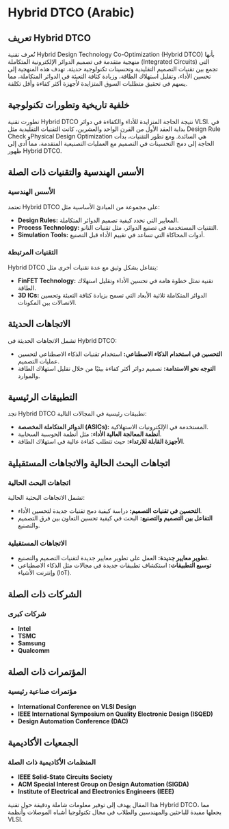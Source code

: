 # Hybrid DTCO (Arabic)

## تعريف Hybrid DTCO

تُعرف تقنية Hybrid Design Technology Co-Optimization (Hybrid DTCO) بأنها منهجية متقدمة في تصميم الدوائر الإلكترونية المتكاملة (Integrated Circuits) التي تجمع بين تقنيات التصميم التقليدية وتحسينات تكنولوجية حديثة. تهدف هذه المنهجية إلى تحسين الأداء، وتقليل استهلاك الطاقة، وزيادة كثافة التعبئة في الدوائر المتكاملة، مما يسهم في تحقيق متطلبات السوق المتزايدة لأجهزة أكثر كفاءة وأقل تكلفة.

## خلفية تاريخية وتطورات تكنولوجية

تطورت تقنية Hybrid DTCO نتيجة الحاجة المتزايدة للأداء والكفاءة في دوائر VLSI. في بداية العقد الأول من القرن الواحد والعشرين، كانت التقنيات التقليدية مثل Design Rule Check وPhysical Design Optimization هي السائدة. ومع تطور التقنيات، بدأت الحاجة إلى دمج التحسينات في التصميم مع العمليات التصنيعية المتقدمة، مما أدى إلى ظهور Hybrid DTCO.

## الأسس الهندسية والتقنيات ذات الصلة

### الأسس الهندسية

تعتمد Hybrid DTCO على مجموعة من المبادئ الأساسية مثل:

- **Design Rules:** المعايير التي تحدد كيفية تصميم الدوائر المتكاملة.
- **Process Technology:** التقنيات المستخدمة في تصنيع الدوائر، مثل تقنيات النانو.
- **Simulation Tools:** أدوات المحاكاة التي تساعد في تقييم الأداء قبل التصنيع.

### التقنيات المرتبطة

Hybrid DTCO يتفاعل بشكل وثيق مع عدة تقنيات أخرى مثل:

- **FinFET Technology:** تقنية تمثل خطوة هامة في تحسين الأداء وتقليل استهلاك الطاقة.
- **3D ICs:** الدوائر المتكاملة ثلاثية الأبعاد التي تسمح بزيادة كثافة التعبئة وتحسين الاتصالات بين المكونات.

## الاتجاهات الحديثة

تشمل الاتجاهات الحديثة في Hybrid DTCO:

- **التحسين في استخدام الذكاء الاصطناعي:** استخدام تقنيات الذكاء الاصطناعي لتحسين عمليات التصميم.
- **التوجه نحو الاستدامة:** تصميم دوائر أكثر كفاءة بيئيًا من خلال تقليل استهلاك الطاقة والموارد.

## التطبيقات الرئيسية

تجد Hybrid DTCO تطبيقات رئيسية في المجالات التالية:

- **الدوائر المتكاملة المخصصة (ASICs):** المستخدمة في الإلكترونيات الاستهلاكية.
- **أنظمة المعالجة العالية الأداء:** مثل أنظمة الحوسبة السحابية.
- **الأجهزة القابلة للارتداء:** حيث تتطلب كفاءة عالية في استهلاك الطاقة.

## اتجاهات البحث الحالية والاتجاهات المستقبلية

### اتجاهات البحث الحالية

تشمل الاتجاهات البحثية الحالية:

- **التحسين في تقنيات التصميم:** دراسة كيفية دمج تقنيات جديدة لتحسين الأداء.
- **التفاعل بين التصميم والتصنيع:** البحث في كيفية تحسين التعاون بين فرق التصميم والتصنيع.

### الاتجاهات المستقبلية

- **تطوير معايير جديدة:** العمل على تطوير معايير جديدة لتقنيات التصميم والتصنيع.
- **توسيع التطبيقات:** استكشاف تطبيقات جديدة في مجالات مثل الذكاء الاصطناعي وإنترنت الأشياء (IoT).

## الشركات ذات الصلة

### شركات كبرى

- **Intel**
- **TSMC**
- **Samsung**
- **Qualcomm**

## المؤتمرات ذات الصلة

### مؤتمرات صناعية رئيسية

- **International Conference on VLSI Design**
- **IEEE International Symposium on Quality Electronic Design (ISQED)**
- **Design Automation Conference (DAC)**

## الجمعيات الأكاديمية

### المنظمات الأكاديمية ذات الصلة

- **IEEE Solid-State Circuits Society**
- **ACM Special Interest Group on Design Automation (SIGDA)**
- **Institute of Electrical and Electronics Engineers (IEEE)**

هذا المقال يهدف إلى توفير معلومات شاملة ودقيقة حول تقنية Hybrid DTCO، مما يجعلها مفيدة للباحثين والمهندسين والطلاب في مجال تكنولوجيا أشباه الموصلات وأنظمة VLSI.